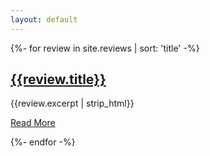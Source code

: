 ```yaml
---
layout: default
---
```


<link rel="stylesheet" type="text/css" href="assets/css/reviews.css">

{%- for review in site.reviews | sort: 'title' -%}
 
<article class='review-artical' id='{{review.title}}'>
  <div class='review-content'>
    <div class='review-body'>
      <div class="review-header">
        <div class="review-title">
          <h1>
            <a href="{{site.baseurl}}{{review.url}}">{{review.title}}</a>
          </h1>
        </div>
      </div>		
      <div class='review-excerpt'>
        <p class="excerpt">{{review.excerpt | strip_html}}</p>
      </div>
      <div class="review-action">
        <a class="read-more" href="{{review.url}}">Read More</a>
      </div>
    </div>
  </div>
</article>

{%- endfor -%}
